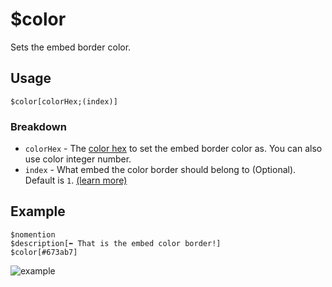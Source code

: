 # $color
Sets the embed border color.

## Usage
```
$color[colorHex;(index)]
```

### Breakdown
- `colorHex` - The [color hex](https://htmlcolorcodes.com/color-picker) to set the embed border color as. You can also use color integer number.
- `index` - What embed the color border should belong to (Optional). Default is `1`. [(learn more)](../resources/embedIndexes.md)

## Example
```
$nomention
$description[⬅️ That is the embed color border!]
$color[#673ab7]
```

![example](https://user-images.githubusercontent.com/69215413/122653017-f16b7c80-d10f-11eb-9814-e65b38404fe1.png)
